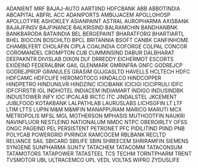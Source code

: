 ADANIENT
MRF
BAJAJ-AUTO
AARTIIND
HDFCBANK
ABB
ABBOTINDIA
ABCAPITAL
ABFRL
ACC
ADANIPORTS
AMBUJACEM
APOLLOHOSP
APOLLOTYRE
ASHOKLEY
ASIANPAINT
ASTRAL
AUROPHARMA
AXISBANK
BAJAJFINSV
BAJFINANCE
BALKRISIND
BALRAMCHIN
BANDHANBNK
BANKBARODA
BATAINDIA
BEL
BERGEPAINT
BHARATFORG
BHARTIARTL
BHEL
BIOCON
BOSCHLTD
BPCL
BRITANNIA
BSOFT
CANBK
CANFINHOME
CHAMBLFERT
CHOLAFIN
CIPLA
COALINDIA
COFORGE
COLPAL
CONCOR
COROMANDEL
CROMPTON
CUB
CUMMINSIND
DABUR
DALBHARAT
DEEPAKNTR
DIVISLAB
DIXON
DLF
DRREDDY
EICHERMOT
ESCORTS
EXIDEIND
FEDERALBNK
GAIL
GLENMARK
GMRINFRA
GNFC
GODREJCP
GODREJPROP
GRANULES
GRASIM
GUJGASLTD
HAVELLS
HCLTECH
HDFC
HDFCAMC
HDFCLIFE
HEROMOTOCO
HINDALCO
HINDCOPPER
HINDPETRO
HINDUNILVR
HINDZINC
ICICIBANK
ICICIGI
ICICIPRULI
IDFC
IDFCFIRSTB
IGL
INDHOTEL
INDIACEM
INDIAMART
INDIGO
INDUSINDBK
INDUSTOWER
INFY
IOC
IPCALAB
IRCTC
ITC
JINDALSTEL
JKCEMENT
JUBLFOOD
KOTAKBANK
LALPATHLAB
LAURUSLABS
LICHSGFIN
LT
LTF
LTIM
LTTS
LUPIN
M&M
M&MFIN
MANAPPURAM
MARICO
MARUTI
MCX
METROPOLIS
MFSL
MGL
MOTHERSON
MPHASIS
MUTHOOTFIN
NAUKRI
NAVINFLUOR
NESTLEIND
NATIONALUM
NMDC
NTPC
OBEROIRLTY
OFSS
ONGC
PAGEIND
PEL
PERSISTENT
PETRONET
PFC
PIDILITIND
PIIND
PNB
POLYCAB
POWERGRID
PVRINOX
RAMCOCEM
RBLBANK
RECLTD
RELIANCE
SAIL
SBICARD
SBILIFE
SBIN
SHREECEM
SHRIRAMFIN
SIEMENS
SYNGENE
SUNPHARMA
SUNTV
TATACHEM
TATACOMM
TATACONSUM
TATAMOTORS
TATAPOWER
TATASTEEL
TCS
TECHM
TORNTPHARM
TRENT
TVSMOTOR
UBL
ULTRACEMCO
UPL
VEDL
VOLTAS
WIPRO
ZYDUSLIFE